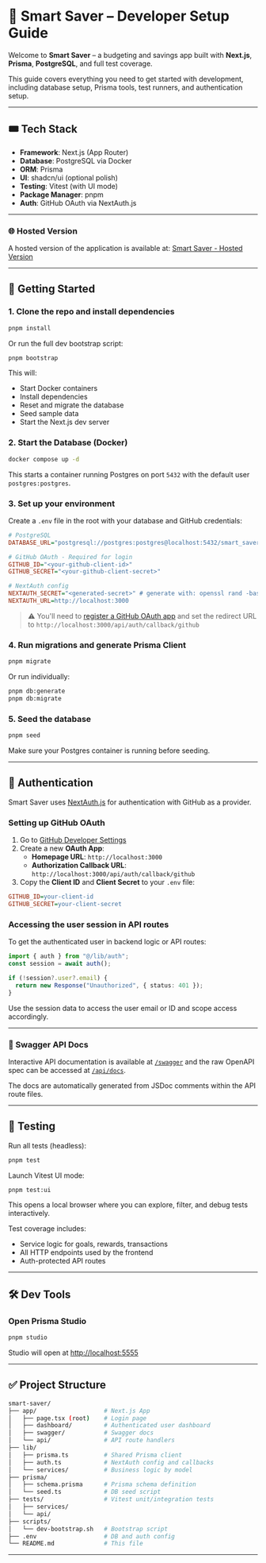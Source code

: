 # 🧠 Smart Saver – Developer Setup Guide

Welcome to **Smart Saver** – a budgeting and savings app built with **Next.js**, **Prisma**, **PostgreSQL**, and full test coverage.

This guide covers everything you need to get started with development, including database setup, Prisma tools, test runners, and authentication setup.

---

## 🎟️ Tech Stack

- **Framework**: Next.js (App Router)
- **Database**: PostgreSQL via Docker
- **ORM**: Prisma
- **UI**: shadcn/ui (optional polish)
- **Testing**: Vitest (with UI mode)
- **Package Manager**: pnpm
- **Auth**: GitHub OAuth via NextAuth.js

---

### 🌐 Hosted Version

A hosted version of the application is available at:
[Smart Saver - Hosted Version](https://smart-saver-three.vercel.app/)

---

## 🚀 Getting Started

### 1. Clone the repo and install dependencies

```bash
pnpm install
```

Or run the full dev bootstrap script:

```bash
pnpm bootstrap
```

This will:

- Start Docker containers
- Install dependencies
- Reset and migrate the database
- Seed sample data
- Start the Next.js dev server

### 2. Start the Database (Docker)

```bash
docker compose up -d
```

This starts a container running Postgres on port `5432` with the default user `postgres:postgres`.

### 3. Set up your environment

Create a `.env` file in the root with your database and GitHub credentials:

```ini
# PostgreSQL
DATABASE_URL="postgresql://postgres:postgres@localhost:5432/smart_saver"

# GitHub OAuth - Required for login
GITHUB_ID="<your-github-client-id>"
GITHUB_SECRET="<your-github-client-secret>"

# NextAuth config
NEXTAUTH_SECRET="<generated-secret>" # generate with: openssl rand -base64 32
NEXTAUTH_URL=http://localhost:3000
```

> ⚠️ You'll need to [register a GitHub OAuth app](https://docs.github.com/en/apps/oauth-apps/building-oauth-apps/creating-an-oauth-app) and set the redirect URL to `http://localhost:3000/api/auth/callback/github`

### 4. Run migrations and generate Prisma Client

```bash
pnpm migrate
```

Or run individually:

```bash
pnpm db:generate
pnpm db:migrate
```

### 5. Seed the database

```bash
pnpm seed
```

Make sure your Postgres container is running before seeding.

---

## 🔐 Authentication

Smart Saver uses [NextAuth.js](https://next-auth.js.org/) for authentication with GitHub as a provider.

### Setting up GitHub OAuth

1. Go to [GitHub Developer Settings](https://github.com/settings/developers)
2. Create a new **OAuth App**:
   - **Homepage URL**: `http://localhost:3000`
   - **Authorization Callback URL**: `http://localhost:3000/api/auth/callback/github`
3. Copy the **Client ID** and **Client Secret** to your `.env` file:

```ini
GITHUB_ID=your-client-id
GITHUB_SECRET=your-client-secret
```

### Accessing the user session in API routes

To get the authenticated user in backend logic or API routes:

```ts
import { auth } from "@/lib/auth";
const session = await auth();

if (!session?.user?.email) {
  return new Response("Unauthorized", { status: 401 });
}
```

Use the session data to access the user email or ID and scope access accordingly.

---

### 📘 Swagger API Docs

Interactive API documentation is available at [`/swagger`](http://localhost:3000/docs) and the raw OpenAPI spec can be accessed at [`/api/docs`](http://localhost:3000/api/docs).

The docs are automatically generated from JSDoc comments within the API route files.

---

## 🍊 Testing

Run all tests (headless):

```bash
pnpm test
```

Launch Vitest UI mode:

```bash
pnpm test:ui
```

This opens a local browser where you can explore, filter, and debug tests interactively.

Test coverage includes:

- Service logic for goals, rewards, transactions
- All HTTP endpoints used by the frontend
- Auth-protected API routes

---

## 🛠 Dev Tools

### Open Prisma Studio

```bash
pnpm studio
```

Studio will open at [http://localhost:5555](http://localhost:5555)

---

## ✅ Project Structure

```bash
smart-saver/
├── app/                   # Next.js App
│   ├── page.tsx (root)    # Login page
│   ├── dashboard/         # Authenticated user dashboard
│   ├── swagger/           # Swagger docs
│   └── api/               # API route handlers
├── lib/
│   ├── prisma.ts          # Shared Prisma client
│   ├── auth.ts            # NextAuth config and callbacks
│   └── services/          # Business logic by model
├── prisma/
│   ├── schema.prisma      # Prisma schema definition
│   └── seed.ts            # DB seed script
├── tests/                 # Vitest unit/integration tests
│   ├── services/
│   └── api/
├── scripts/
│   └── dev-bootstrap.sh   # Bootstrap script
├── .env                   # DB and auth config
└── README.md              # This file
```

---
